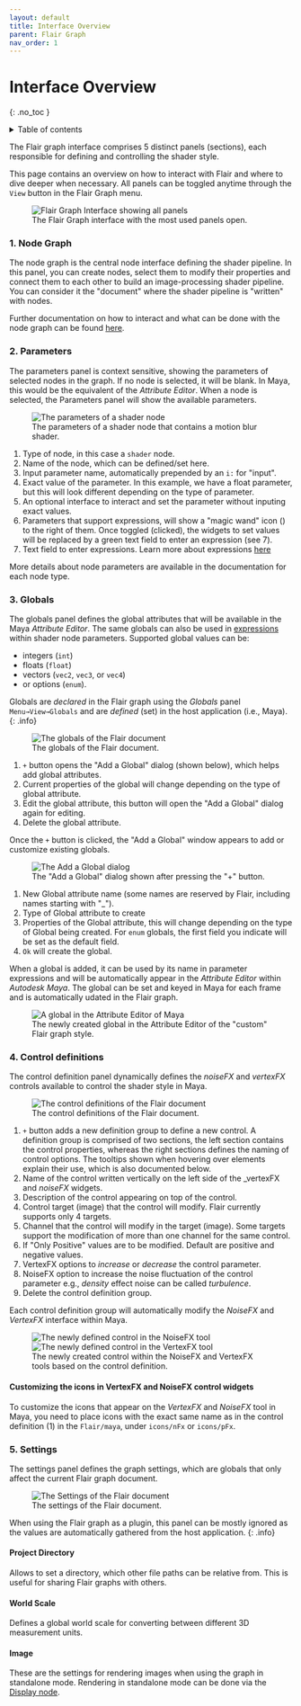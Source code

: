 ```yaml
---
layout: default
title: Interface Overview
parent: Flair Graph
nav_order: 1
---
```


# Interface Overview
{: .no_toc }

<details close markdown="block">
  <summary>
    Table of contents
  </summary>
  {: .text-delta }
1. TOC
{:toc}
</details>

The Flair graph interface comprises 5 distinct panels (sections), each responsible for defining and controlling the shader style. 

This page contains an overview on how to interact with Flair and where to dive deeper when necessary. All panels can be toggled anytime through the `View` button in the Flair Graph menu.

<figure class="aio-ui">
	<img src="/media/graph/all_panels.png" alt="Flair Graph Interface showing all panels">
	<figcaption>The Flair Graph interface with the most used panels open.</figcaption>
</figure>

### 1. Node Graph
The node graph is the central node interface defining the shader pipeline.
In this panel, you can create nodes, select them to modify their properties and connect them to each other to build an image-processing shader pipeline. You can consider it the "document" where the shader pipeline is "written" with nodes.

Further documentation on how to interact and what can be done with the node graph can be found [here](/flair/graph/node-graph).

### 2. Parameters
The parameters panel is context sensitive, showing the parameters of selected nodes in the graph. If no node is selected, it will be blank. In Maya, this would be the equivalent of the _Attribute Editor_. When a node is selected, the Parameters panel will show the available parameters.

<figure class="aio-ui">
	<img src="/media/graph/parameters.png" alt="The parameters of a shader node">
	<figcaption>The parameters of a shader node that contains a motion blur shader.</figcaption>
</figure>

1. Type of node, in this case a `shader` node.
2. Name of the node, which can be defined/set here.
3. Input parameter name, automatically prepended by an `i:` for "input".
4. Exact value of the parameter. In this example, we have a float parameter, but this will look different depending on the type of parameter.
5. An optional interface to interact and set the parameter without inputing exact values.
6. Parameters that support expressions, will show a "magic wand" icon (<i class="fas fa-magic"></i>) to the right of them. Once toggled (clicked), the widgets to set values will be replaced by a green text field to enter an expression (see 7).
7. Text field to enter expressions. Learn more about expressions [here](/flair/graph/expressions)

More details about node parameters are available in the documentation for each node type.

### 3. Globals
The globals panel defines the global attributes that will be available in the Maya _Attribute Editor_. The same globals can also be used in [expressions](/flair/graph/expressions) within shader node parameters. Supported global values can be:

- integers (`int`)
- floats (`float`)
- vectors (`vec2`, `vec3`, or `vec4`)
- or options (`enum`).

Globals are _declared_ in the Flair graph using the _Globals_ panel `Menu→View→Globals` and are _defined_ (set) in the host application (i.e., Maya).
{: .info} 

<figure class="aio-ui">
	<img src="/media/graph/globals.png" alt="The globals of the Flair document">
	<figcaption>The globals of the Flair document.</figcaption>
</figure>

1. `+` button opens the "Add a Global" dialog (shown below), which helps add global attributes.
2. Current properties of the global will change depending on the type of global attribute.
3. Edit the global attribute, this button will open the "Add a Global" dialog again for editing.
4. Delete the global attribute.

Once the `+` button is clicked, the "Add a Global" window appears to add or customize existing globals.

<figure class="aio-ui aio-window">
	<img src="/media/graph/add_a_global.png" alt="The Add a Global dialog">
	<figcaption>The "Add a Global" dialog shown after pressing the "+" button.</figcaption>
</figure>

1. New Global attribute name (some names are reserved by Flair, including names starting with "_").
2. Type of Global attribute to create
3. Properties of the Global attribute, this will change depending on the type of Global being created. For `enum` globals, the first field you indicate will be set as the default field.
4. `Ok` will create the global.

When a global is added, it can be used by its name in parameter expressions and will be automatically appear in the _Attribute Editor_ within _Autodesk Maya_. The global can be set and keyed in Maya for each frame and is automatically udated in the Flair graph.

<figure class="aio-ui">
	<img src="/media/graph/global_ae.png" alt="A global in the Attribute Editor of Maya">
	<figcaption>The newly created global in the Attribute Editor of the "custom" Flair graph style.</figcaption>
</figure>

### 4. Control definitions
The control definition panel dynamically defines the _noiseFX_ and _vertexFX_ controls available to control the shader style in Maya.

<figure class="aio-ui">
	<img src="/media/graph/control_definitions.png" alt="The control definitions of the Flair document">
	<figcaption>The control definitions of the Flair document.</figcaption>
</figure>

1. `+` button adds a new definition group to define a new control. A definition group is comprised of two sections, the left section contains the control properties, whereas the right sections defines the naming of control options. The tooltips shown when hovering over elements explain their use, which is also documented below.
2. Name of the control written vertically on the left side of the _vertexFX and _noiseFX_ widgets.
3. Description of the control appearing on top of the control.
4. Control target (image) that the control will modify. Flair currently supports only 4 targets.
5. Channel that the control will modify in the target (image). Some targets support the modification of more than one channel for the same control.
6. If "Only Positive" values are to be modified. Default are positive and negative values.
7. VertexFX options to _increase_ or _decrease_ the control parameter.
8. NoiseFX option to increase the noise fluctuation of the control parameter e.g., *density* effect noise can be called *turbulence*.
9. Delete the control definition group.

Each control definition group will automatically modify the _NoiseFX_ and _VertexFX_ interface within Maya.

<figure class="aio-ui">
    <div class="d-flex">
	<img src="/media/graph/control_noisefx.png" alt="The newly defined control in the NoiseFX tool">
	<img src="/media/graph/control_vertexfx.png" alt="The newly defined control in the VertexFX tool">
	</div>
	<figcaption>The newly created control within the NoiseFX and VertexFX tools based on the control definition.</figcaption>
</figure>

#### Customizing the icons in VertexFX and NoiseFX control widgets

To customize the icons that appear on the _VertexFX_ and _NoiseFX_ tool in Maya, you need to place icons with the exact same name as in the control definition (1) in the `Flair/maya`, under `icons/nFx` or `icons/pFx`.

### 5. Settings
The settings panel defines the graph settings, which are globals that only affect the current Flair graph document.

<figure class="aio-ui">
	<img src="/media/graph/settings.png" alt="The Settings of the Flair document">
	<figcaption>The settings of the Flair document.</figcaption>
</figure>

When using the Flair graph as a plugin, this panel can be mostly ignored as the values are automatically gathered from the host application.
{: .info}

#### Project Directory

Allows to set a directory, which other file paths can be relative from. This is useful for sharing Flair graphs with others.

#### World Scale

Defines a global world scale for converting between different 3D measurement units.

#### Image 
These are the settings for rendering images when using the graph in standalone mode. Rendering in standalone mode can be done via the [Display node](/flair/graph/display-node).